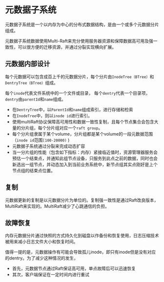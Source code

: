 # 元数据子系统

元数据子系统是一个以内存为中心的分布式数据结构，是由一个或多个元数据分片组成。

元数据子系统数据使用Multi-Raft来充分使用服务器资源和保障数据高可用及强一致性，可以很方便的迁移资源，并通过分裂实现横向扩展。

## 元数据内部设计

每个元数据可以包含成百上千的元数据分片，每个分片由`InodeTree（BTree）`和`DentryTree（BTree）`组成。

每个`inode`代表文件系统中的一个文件或目录， 每个`dentry`代表一个目录项，`dentry`由`parentId`和`name`组成。

- 在`DentryTree`中，以`ParentId`和`name`组成索引，进行存储和检索
- 在`InodeTree`中，则以`inode id`进行索引。
- 使用multiRaft协议保障高可用性和数据一致性复制，且每个节点集合会包含大量的分片组，每个分片组对应一个`raft group`。
- 每个分片组隶属于某个volume，分片组都是某个volume的一段元数据范围（`inode id`范围`[100-20000)` )
- 元数据子系统通过分裂来完成动态扩容
- 当一分片组的性能（包含如下指标：内存）紧接临近值时，资源管理器服务会预估一个结束点，并通知此组节点设备，只服务到此点之前的数据，同时也会新选出一组节点，并动态加入到当前业务系统中，新节点组其实点刚好是上个节点组的结束点位置。

## 复制

元数据更新的复制是以元数据分片为单位的。复制强一致性是通过Raft改良版本，MultiRaft来实现的。MultiRaft减少了心跳通信的负担。

## 故障恢复

内存元数据分片通过快照的方式持久化到磁盘以作备份和恢复使用，日志压缩技术被用来减小日志文件大小和恢复时间。

值得一提的是，元数据操作有可能会导致孤儿inode，即只有inode但是没有对应的dentry。为了减少这种情况的发生，
- 首先，元数据节点通过Raft保证高可用，单点故障后可以迅速恢复
- 其次，客户端保证在一定时间内进行重试